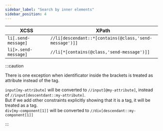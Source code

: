 ```yaml
---
sidebar_label: "Search by inner elements"
sidebar_position: 4
---
```


| XCSS                 | XPath                                                  |
| -------------------- | ------------------------------------------------------ |
| `li[.send-message]`  | `//li[descendant::*[contains(@class,'send-message')]]` |
| `li[>.send-message]` | `//li[*[contains(@class,'send-message')]]`             |

:::caution

There is one exception when identificator inside the brackets is treated as attribute instead of the tag.

`input[my-attribute]` will be converted to `//input[@my-attribute]`, instead of `//input[descentdant::my-attribute]`.  
But if we add other constraints explicitly showing that it is a tag, it will be treated as a tag.  
`div[my-component[1]]` will be converted to `//div[descendant::my-component[1]]`

:::
